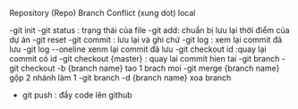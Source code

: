 Repository (Repo)
Branch
Conflict (xung dot)
local


-git init
-git status : trạng thái của file
-git add: chuẩn bị lưu lại thời điểm của dự án
-git reset
-git commit : lưu lại và ghi chứ
-git log : xem lại commit đã lưu
-git log --oneline xenm lại commit đã lưu
-git checkout id :quay lại commit có id 
-git checkout {master} : quay lai commit hien tai
-git branch
-git checkout -b {branch name} tao 1 brach moi
-git merge {branch name} gộp 2 nhánh làm 1
-git branch -d {branch name} xoa branch
- git push : đẩy code lên github